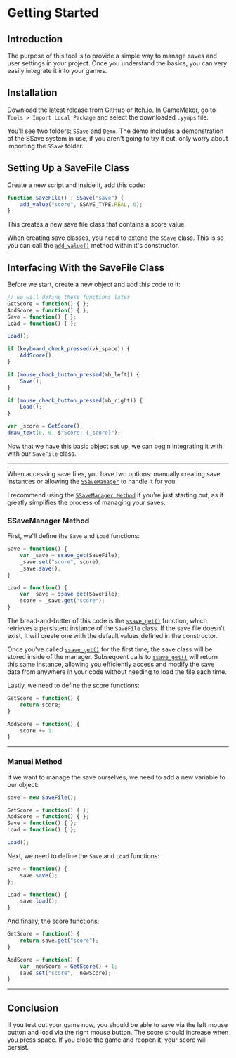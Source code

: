 # Getting Started

## Introduction

The purpose of this tool is to provide a simple way to manage saves and user settings in your project. Once you understand the basics, you can very easily integrate it into your games.

## Installation

Download the latest release from [GitHub](https://github.com/stoozey/SSave/releases) or [Itch.io](https://stoozey.itch.io/ssave).
In GameMaker, go to `Tools > Import Local Package` and select the downloaded `.yymps` file.

You'll see two folders: `SSave` and `Demo`. The demo includes a demonstration of the SSave system in use, if you aren't going to try it out, only worry about importing the `SSave` folder.

## Setting Up a SaveFile Class

Create a new script and inside it, add this code:

```js
function SaveFile() : SSave("save") {
    add_value("score", SSAVE_TYPE.REAL, 0);
}
```

This creates a new save file class that contains a score value.

When creating save classes, you need to extend the `SSave` class. This is so you can call the [`add_value()`](ssave.md#ssaveadd_valuename-type-default) method within it's constructor.

## Interfacing With the SaveFile Class

Before we start, create a new object and add this code to it:

```js title="Create Event"
// we will define these functions later
GetScore = function() { };
AddScore = function() { };
Save = function() { };
Load = function() { };

Load();
```

```js title="Step Event"
if (keyboard_check_pressed(vk_space)) {
    AddScore();
}

if (mouse_check_button_pressed(mb_left)) {
    Save();
}

if (mouse_check_button_pressed(mb_right)) {
    Load();
}
```

```js title="Draw Event"
var _score = GetScore();
draw_text(0, 0, $"Score: {_score}");
```

Now that we have this basic object set up, we can begin integrating it with with our `SaveFile` class.

---

When accessing save files, you have two options: manually creating save instances or allowing the [`SSaveManager`](ssave-manager.md) to handle it for you.

I recommend using the [`SSaveManager Method`](getting-started.md#ssavemanager-method) if you're just starting out, as it greatly simplifies the process of managing your saves.

### SSaveManager Method

First, we'll define the `Save` and `Load` functions:

```js title="Create Event"
Save = function() {
    var _save = ssave_get(SaveFile);
    _save.set("score", score);
    _save.save();
}

Load = function() {
    var _save = ssave_get(SaveFile);
    score = _save.get("score");
}
```

The bread-and-butter of this code is the [`ssave_get()`](ssave-manager.md#ssave_getssaveconstructor-fileprefix) function, which retrieves a persistent instance of the `SaveFile` class. If the save file doesn't exist, it will create one with the default values defined in the constructor.

Once you've called [`ssave_get()`](ssave-manager.md#ssave_getssaveconstructor-fileprefix) for the first time, the save class will be stored inside of the manager. Subsequent calls to [`ssave_get()`](ssave-manager.md#ssave_getssaveconstructor-fileprefix) will return this same instance, allowing you efficiently access and modify the save data from anywhere in your code without needing to load the file each time.

Lastly, we need to define the score functions:

```js title="Create Event"
GetScore = function() {
    return score;
}

AddScore = function() {
    score += 1;
}
```

---

### Manual Method

If we want to manage the save ourselves, we need to add a new variable to our object:

```js hl_lines="1" title="Create Event"
save = new SaveFile();

GetScore = function() { };
AddScore = function() { };
Save = function() { };
Load = function() { };

Load();
```

Next, we need to define the `Save` and `Load` functions:

```js title="Create Event"
Save = function() {
    save.save();
};

Load = function() {
    save.load();
}
```

And finally, the score functions:

```js title="Create Event"
GetScore = function() {
    return save.get("score");
}

AddScore = function() {
    var _newScore = GetScore() + 1;
    save.set("score", _newScore);
}
```

---

## Conclusion

If you test out your game now, you should be able to save via the left mouse button and load via the right mouse button. The score should increase when you press space. If you close the game and reopen it, your score will persist.

